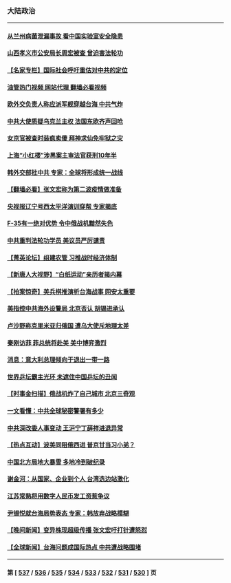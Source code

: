 ### 大陆政治
---
#### [从兰州病菌泄漏事故 看中国实验室安全隐患](../../pages/ncid277/n13979169.md?04240845) 
#### [山西孝义市公安局长周宏被查 曾迫害法轮功](../../pages/ncid277/n13979917.md?04240845) 
#### [【名家专栏】国际社会呼吁重估对中共的定位](../../pages/ncid277/n13979320.md?04240845) 
#### [油管热门视频 网站代理 翻墙必看视频](http://138.2.39.72:81/youtube.html?epic-marker?04240845)
#### [欧外交负责人称应派军舰穿越台海 中共气炸](../../pages/ncid277/n13979849.md?04240845) 
#### [中共大使质疑乌克兰主权 法国东欧齐声回呛](../../pages/ncid277/n13979663.md?04240845) 
#### [女京官被查时装疯卖傻 拜神求仙免牢狱之灾](../../pages/ncid277/n13979572.md?04240845) 
#### [上海“小红楼”涉黑案主审法官获刑10年半](../../pages/ncid277/n13979344.md?04240845) 
#### [韩外交部批中共 专家：全球将形成统一战线](../../pages/ncid277/n13979441.md?04240845) 
#### [【翻墙必看】张文宏称为第二波疫情做准备](../../pages/ncid277/n13979364.md?04240845) 
#### [央视报辽宁号西太平洋演训穿帮 专家揭底](../../pages/ncid277/n13979293.md?04240845) 
#### [F-35有一绝对优势 令中俄战机黯然失色](../../pages/ncid277/n13956463.md?04240845) 
#### [中共重判法轮功学员 美议员严厉谴责](../../pages/ncid277/n13979301.md?04240845) 
#### [【菁英论坛】组建农管 习推战时经济体制](../../pages/ncid277/n13979271.md?04240845) 
#### [【新唐人大视野】“白纸运动”亲历者揭内幕](../../pages/ncid277/n13979250.md?04240845) 
#### [【拍案惊奇】美兵棋推演析台海战事 网安太重要](../../pages/ncid277/n13979170.md?04240845) 
#### [美指控中共海外设警局 北京否认 胡锡进承认](../../pages/ncid277/n13979241.md?04240845) 
#### [卢沙野称克里米亚归俄国 遭乌大使斥地理太差](../../pages/ncid277/n13979209.md?04240845) 
#### [秦刚访菲 菲总统将赴美 美中博弈激烈](../../pages/ncid277/n13979237.md?04240845) 
#### [消息：意大利总理倾向于退出一带一路](../../pages/ncid277/n13979213.md?04240845) 
#### [世界乒坛霸主光环 未遮住中国乒坛的丑闻](../../pages/ncid277/n13979238.md?04240845) 
#### [【时事金扫描】俄战机炸了自己城市 北京三奇观](../../pages/ncid277/n13979094.md?04240845) 
#### [一文看懂：中共全球秘密警署有多少](../../pages/ncid277/n13979167.md?04240845) 
#### [中共深改委人事变动 王沪宁丁薛祥进退异常](../../pages/ncid277/n13979004.md?04240845) 
#### [【热点互动】波美同阻俄西进 普京甘当习小弟？](../../pages/ncid277/n13978629.md?04240845) 
#### [中国北方局地大暴雪 多地冷到破纪录](../../pages/ncid277/n13979029.md?04240845) 
#### [谢金河：从国家、企业到个人 台湾选边站激化](../../pages/ncid277/n13977241.md?04240845) 
#### [江苏常熟将用数字人民币发工资惹争议](../../pages/ncid277/n13978976.md?04240845) 
#### [尹锡悦就台海局势表态 专家：韩放弃战略模糊](../../pages/ncid277/n13978969.md?04240845) 
#### [【晚间新闻】变异株现超级传播 张文宏吁打针遭怒怼](../../pages/ncid277/n13978945.md?04240845) 
#### [【全球新闻】台海问题成国际热点 中共遭战略围堵](../../pages/ncid277/n13978944.md?04240845) 

---
#### 第 [ [537](./537.md?04240845) / [536](./536.md?04240845) / [535](./535.md?04240845) / [534](./534.md?04240845) / [533](./533.md?04240845) / [532](./532.md?04240845) / [531](./531.md?04240845) / [530](./530.md?04240845) ] 页
